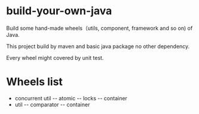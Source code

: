# build-your-own-java

Build some hand-made wheels（utils, component, framework and so on) of Java.

This project build by maven and basic java package no other dependency.

Every wheel might covered by unit test.

# Wheels list

- concurrent util
-- atomic
-- locks
-- container
- util
-- comparator
-- container
